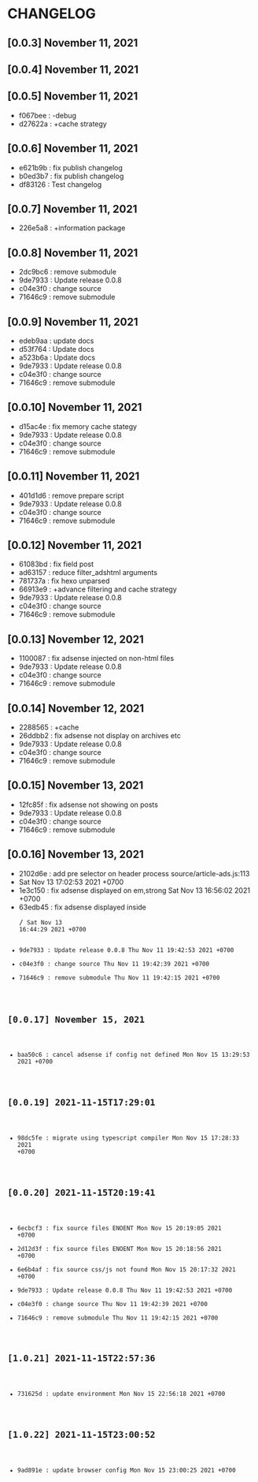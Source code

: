 # CHANGELOG

## [0.0.3] November 11, 2021
## [0.0.4] November 11, 2021
## [0.0.5] November 11, 2021
- f067bee : -debug
- d27622a : +cache strategy

## [0.0.6] November 11, 2021
- e621b9b : fix publish changelog
- b0ed3b7 : fix publish changelog
- df83126 : Test changelog

## [0.0.7] November 11, 2021
- 226e5a8 : +information package

## [0.0.8] November 11, 2021
- 2dc9bc6 : remove submodule
- 9de7933 : Update release 0.0.8
- c04e3f0 : change source
- 71646c9 : remove submodule

## [0.0.9] November 11, 2021
- edeb9aa : update docs
- d53f764 : Update docs
- a523b6a : Update docs
- 9de7933 : Update release 0.0.8
- c04e3f0 : change source
- 71646c9 : remove submodule

## [0.0.10] November 11, 2021
- d15ac4e : fix memory cache stategy
- 9de7933 : Update release 0.0.8
- c04e3f0 : change source
- 71646c9 : remove submodule

## [0.0.11] November 11, 2021
- 401d1d6 : remove prepare script
- 9de7933 : Update release 0.0.8
- c04e3f0 : change source
- 71646c9 : remove submodule

## [0.0.12] November 11, 2021
- 61083bd : fix field post
- ad63157 : reduce filter_adshtml arguments
- 781737a : fix hexo unparsed
- 66913e9 : +advance filtering and cache strategy
- 9de7933 : Update release 0.0.8
- c04e3f0 : change source
- 71646c9 : remove submodule

## [0.0.13] November 12, 2021
- 1100087 : fix adsense injected on non-html files
- 9de7933 : Update release 0.0.8
- c04e3f0 : change source
- 71646c9 : remove submodule

## [0.0.14] November 12, 2021
- 2288565 : +cache
- 26ddbb2 : fix adsense not display on archives etc
- 9de7933 : Update release 0.0.8
- c04e3f0 : change source
- 71646c9 : remove submodule

## [0.0.15] November 13, 2021
- 12fc85f : fix adsense not showing on posts
- 9de7933 : Update release 0.0.8
- c04e3f0 : change source
- 71646c9 : remove submodule

## [0.0.16] November 13, 2021
- 2102d6e : add pre selector on header process source/article-ads.js:113
- Sat Nov 13 17:02:53 2021 +0700
- 1e3c150 : fix adsense displayed on em,strong  Sat Nov 13 16:56:02 2021 +0700
- 63edb45 : fix adsense displayed inside <pre>/<code>  Sat Nov 13 16:44:29 2021 +0700
- 9de7933 : Update release 0.0.8  Thu Nov 11 19:42:53 2021 +0700
- c04e3f0 : change source  Thu Nov 11 19:42:39 2021 +0700
- 71646c9 : remove submodule  Thu Nov 11 19:42:15 2021 +0700

## [0.0.17] November 15, 2021
- baa50c6 : cancel adsense if config not defined  Mon Nov 15 13:29:53 2021 +0700

## [0.0.19] 2021-11-15T17:29:01
- 98dc5fe : migrate using typescript compiler  Mon Nov 15 17:28:33 2021 +0700

## [0.0.20] 2021-11-15T20:19:41
- 6ecbcf3 : fix source files ENOENT  Mon Nov 15 20:19:05 2021 +0700
- 2d12d3f : fix source files ENOENT  Mon Nov 15 20:18:56 2021 +0700
- 6e6b4af : fix source css/js not found  Mon Nov 15 20:17:32 2021 +0700
- 9de7933 : Update release 0.0.8  Thu Nov 11 19:42:53 2021 +0700
- c04e3f0 : change source  Thu Nov 11 19:42:39 2021 +0700
- 71646c9 : remove submodule  Thu Nov 11 19:42:15 2021 +0700

## [1.0.21] 2021-11-15T22:57:36
- 731625d : update environment  Mon Nov 15 22:56:18 2021 +0700

## [1.0.22] 2021-11-15T23:00:52
- 9ad891e : update browser config  Mon Nov 15 23:00:25 2021 +0700
